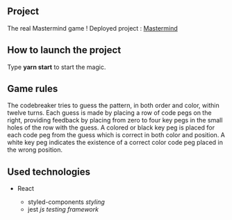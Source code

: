 ## Project

The real Mastermind game !
Deployed project : [Mastermind](*soon*)

## How to launch the project

Type **yarn start** to start the magic.

## Game rules

The codebreaker tries to guess the pattern, in both order and color, within twelve turns. Each guess is made by placing a row of code pegs on the right, providing feedback by placing from zero to four key pegs in the small holes of the row with the guess. A colored or black key peg is placed for each code peg from the guess which is correct in both color and position. A white key peg indicates the existence of a correct color code peg placed in the wrong position.

## Used technologies

- React

  - styled-components _styling_
  - jest _js testing framework_
